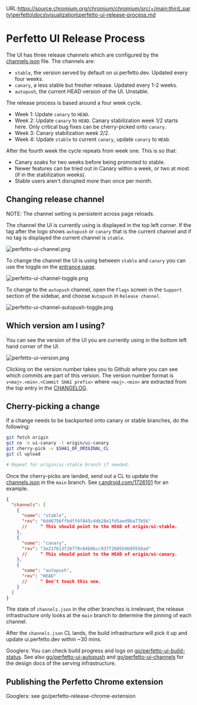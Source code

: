 URL:https://source.chromium.org/chromium/chromium/src/+/main:third_party\perfetto\docs\visualization\perfetto-ui-release-process.md
# Perfetto UI Release Process

The UI has three release channels which are configured by the
[channels.json](/ui/release/channels.json) file. The channels are:

- `stable`, the version served by default on ui.perfetto.dev.
  Updated every four weeks.
- `canary`, a less stable but fresher release. Updated every 1-2 weeks.
- `autopush`, the current HEAD version of the UI. Unstable.

The release process is based around a four week cycle.

- Week 1: Update `canary` to `HEAD`.
- Week 2: Update `canary` to `HEAD`.
  Canary stabilization week 1/2 starts here.
  Only critical bug fixes can be cherry-picked onto `canary`.
- Week 3: Canary stabilization week 2/2.
- Week 4: Update `stable` to current `canary`, update `canary` to `HEAD`.

After the fourth week the cycle repeats from week one.
This is so that:

- Canary soaks for two weeks before being promoted to stable.
- Newer features can be tried out in Canary within a week, or two at most (if
  in the stabilization weeks).
- Stable users aren't disrupted more than once per month.

## Changing release channel

NOTE: The channel setting is persistent across page reloads.

The channel the UI is currently using is displayed in the top left corner.
If the tag after the logo shows `autopush` or `canary` that is the current channel
and if no tag is displayed the current channel is `stable`.

![perfetto-ui-channel.png](/docs/images/perfetto-ui-channel.png)

To change the channel the UI is using between `stable` and `canary` you can use the toggle on the [entrance page](https://ui.perfetto.dev).

![perfetto-ui-channel-toggle.png](/docs/images/perfetto-ui-channel-toggle.png)

To change to the `autopush` channel, open the `Flags` screen in the `Support`
section of the sidebar, and choose `Autopush` in `Release channel`.

![perfetto-ui-channel-autopush-toggle.png](/docs/images/perfetto-ui-channel-autopush-toggle.png)

## Which version am I using?

You can see the version of the UI you are currently using in the bottom left hand corner of the UI.

![perfetto-ui-version.png](/docs/images/perfetto-ui-version.png)

Clicking on the version number takes you to Github where you can see which commits are part of this version. The version number format is `v<maj>.<min>.<Commit SHA1 prefix>` where `<maj>.<min>` are extracted from the top entry in the
[CHANGELOG](/CHANGELOG).

## Cherry-picking a change

If a change needs to be backported onto canary or stable branches, do the
following:

```bash
git fetch origin
git co -b ui-canary -t origin/ui-canary
git cherry-pick -x $SHA1_OF_ORIGINAL_CL
git cl upload

# Repeat for origin/ui-stable branch if needed.
```

Once the cherry-picks are landed, send out a CL to update the
[channels.json](/ui/release/channels.json) in the `main` branch. See
[r.android.com/1726101](https://r.android.com/1726101) for an example.

```json
{
  "channels": [
    {
      "name": "stable",
      "rev": "6dd6756ffbdff4f845c4db28e1fd5aed9ba77b56"
      //     ^ This should point to the HEAD of origin/ui-stable.
    },
    {
      "name": "canary",
      "rev": "3e21f613f20779c04b0bcc937f2605b9b05556ad"
      //     ^ This should point to the HEAD of origin/ui-canary.
    },
    {
      "name": "autopush",
      "rev": "HEAD"
      //     ^ Don't touch this one.
    }
  ]
}
```

The state of `channels.json` in the other branches is irrelevant, the release
infrastructure only looks at the `main` branch to determine the pinning of
each channel.

After the `channels.json` CL lands, the build infrastructure will pick it up
and update ui.perfetto.dev within ~30 mins.

Googlers: You can check build progress and logs on
[go/perfetto-ui-build-status](http://go/perfetto-ui-build-status). See also
[go/perfetto-ui-autopush](http://go/perfetto-ui-autopush) and
[go/perfetto-ui-channels](http://go/perfetto-ui-channels) for the design docs of
the serving infrastructure.

## Publishing the Perfetto Chrome extension
Googlers: see go/perfetto-release-chrome-extension
